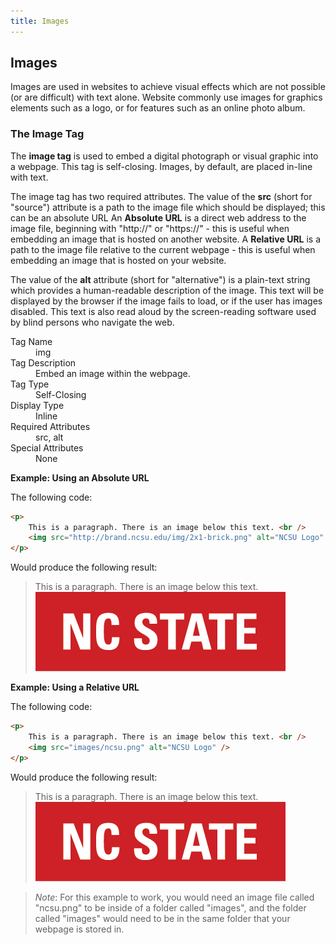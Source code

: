 ```yaml
---
title: Images
---
```


## Images

Images are used in websites to achieve visual effects which are not possible (or are difficult) with text alone. Website commonly use images for graphics elements such as a logo, or for features such as an online photo album.

### The Image Tag

The **image tag** is used to embed a digital photograph or visual graphic into a webpage. This tag is self-closing. Images, by default, are placed in-line with text.

The image tag has two required attributes. The value of the **src** (short for "source") attribute is a path to the image file which should be displayed; this can be an absolute URL An **Absolute URL** is a direct web address to the image file, beginning with "http://" or "https://" - this is useful when embedding an image that is hosted on another website. A **Relative URL** is a path to the image file relative to the current webpage - this is useful when embedding an image that is hosted on your website.

The value of the **alt** attribute (short for "alternative") is a plain-text string which provides a human-readable description of the image. This text will be displayed by the browser if the image fails to load, or if the user has images disabled. This text is also read aloud by the screen-reading software used by blind persons who navigate the web.

<dl>
    <dt>Tag Name</dt> <dd>img</dd>
    <dt>Tag Description</dt> <dd>Embed an image within the webpage.</dd>
    <dt>Tag Type</dt> <dd>Self-Closing</dd>
    <dt>Display Type</dt> <dd>Inline</dd>
    <dt>Required Attributes</dt> <dd>src, alt</dd>
    <dt>Special Attributes</dt> <dd>None</dd>
</dl>

**Example: Using an Absolute URL**

The following code:

```HTML
<p>
    This is a paragraph. There is an image below this text. <br />
    <img src="http://brand.ncsu.edu/img/2x1-brick.png" alt="NCSU Logo" />
</p>
```

Would produce the following result:

> <p>
>     This is a paragraph. There is an image below this text. <br />
>     <img src="images/ncsu.png" alt="NCSU Logo" />
> </p>

**Example: Using a Relative URL**

The following code:

```HTML
<p>
    This is a paragraph. There is an image below this text. <br />
    <img src="images/ncsu.png" alt="NCSU Logo" />
</p>
```

Would produce the following result:

> <p>
>     This is a paragraph. There is an image below this text. <br />
>     <img src="images/ncsu.png" alt="NCSU Logo" />
> </p>

> *Note*: For this example to work, you would need an image file called "ncsu.png" to be inside of a folder called "images", and the folder called "images" would need to be in the same folder that your webpage is stored in.
